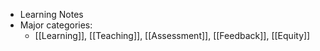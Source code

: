 - Learning Notes
- Major categories:
	- [[Learning]], [[Teaching]], [[Assessment]], [[Feedback]], [[Equity]]